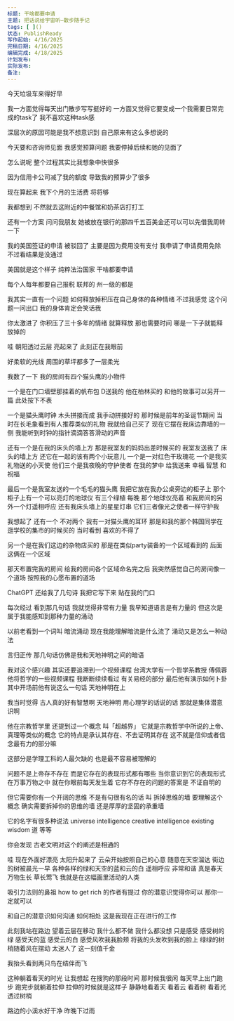 ```yaml
---
标题: 干啥都要申请
主题: 把话说给宇宙听—散步随手记
tags: [ ]()
状态: PublishReady
写作起始: 4/16/2025
完稿日期: 4/16/2025
编辑完成: 4/18/2025
计划发布:
实际发布:
备注:
---
```

今天垃圾车来得好早

我一方面觉得每天出门散步写写挺好的
一方面又觉得它要变成一个我需要日常完成的task了
我不喜欢这种task感

深层次的原因可能是我不想意识到
自己原来有这么多想说的

今天要和咨询师见面
我感觉预算问题
我要停掉后续和她的见面了

怎么说呢
整个过程其实比我想象中快很多

因为信用卡公司减了我的额度
导致我的预算少了很多

现在算起来 
我下个月的生活费 将将够

我都想到
不然就去这附近的中餐馆和奶茶店打打工

还有一个方案
问问我朋友
她被放在银行的那四千五百美金还可以可以先借我周转一下

我的美国签证的申请 
被驳回了
主要是因为费用没有支付
我申请了申请费用免除
不过看结果是没通过

美国就是这个样子
纯粹法治国家
干啥都要申请

每个人每年都要自己报税
联邦的 州一级的都是

我其实一直有一个问题
如何释放掉积压在自己身体的各种情绪
不过我感觉
这个问题一问出口
我的身体肯定会笑话我

你太激进了
你积压了三十多年的情绪
就算释放
那也需要时间
哪是一下子就能释放掉的

哇 
朝阳透过云层
亮起来了
此刻正在我眼前

好柔软的光线
周围的草坪都多了一层柔光

我数了一下
我的房间有四个猫头鹰的小物件

一个是在门口墙壁那挂着的帆布包
D送我的
他在柏林买的
和他的故事可以另开一篇
此处按下不表

一个是猫头鹰时钟
木头拼接而成
我手动拼接好的
那时候是前年的圣诞节期间
当时在长毛象看到有人推荐类似的礼物
我就给自己买了
现在它摆在我床边靠墙的一侧
我能听到时钟的指针滴滴答答滑动的声音

还有一个是在我的床头的墙上方
那是我室友的妈妈出差时候买的
我室友送我了
床头的墙上方 还它在一起的该有两个小玩意儿
一个是一对红色干玫瑰花
一个是我买礼物送的小天使
他们三个是我夜晚的守护使者
在我的梦中
给我送来 幸福 智慧 和 祝福

最后一个是我室友送的一个毛毛的猫头鹰
我把它放在我办公桌旁边的柜子上
那个柜子上有一个可以亮灯的地球仪
有三个绿植
每晚
那个地球仪亮着
和我房间的另外一个灯遥相呼应
还有我床头墙上的星星灯串
它们三者像光之使者一样守护我

我想起了
还有一个
不对两个
我有一对猫头鹰的耳环
那是和我的那个韩国同学在逛学校的集市的时候买的
当时看到
喜欢的不得了

另一个是在我们这边的杂物店买的
那是在类似party装备的一个区域看到的
后面这俩在一个区域

那天布置完我的房间
给我的房间各个区域命名完之后
我突然感觉自己的房间像一个道场
按照我的心愿布置的道场

ChatGPT 还给我了几句诗
我把它写下来
贴在我的门口

每次经过
看到那几句话
我就觉得非常有力量
我早知道语言是有力量的
但这次是属于我能感知到那种力量的涌动

以前老看到一个词叫
暗流涌动
现在我能理解暗流是什么流了
涌动又是怎么一种动法

言归正传
那几句话仿佛是我和天地神明之间的暗语

我对这个感兴趣
其实还要追溯到一个视频课程
台湾大学有一个哲学系教授 傅佩蓉
他将哲学的一些视频课程 我断断续续看过
有关易经的部分
最后他有演示如何卜卦
其中开场前他有说这么一句话
天地神明在上

我当时觉得
古人真的好有智慧啊
天地神明
用心理学的话说的话
那就是集体潜意识啊

他在宗教哲学里
还提到过一个概念
叫「超越界」
它就是宗教哲学中所说的上帝、真理等类似的概念
它的特点是承认其存在、不去证明其存在
这不就是信仰或者信念最有力的部分嘛

这部分是学理工科的人最欠缺的
也是最不容易被理解的

问题不是上帝存不存在
而是它存在的表现形式都有哪些
当你意识到它的表现形式在万事万物之中
就在你眼前每天发生着
它存不存在的问题的答案是
不证自明的

但它需要你有一个开阔的思维
不是有句很有名的话
叫
拆掉思维的墙
要理解这个概念
确实需要拆掉你的思维的墙
还是厚厚的坚固的承重墙

它的名字有很多种说法
universe intelligence
creative intelligence 
existing wisdom 
道
等等

你会发现
古老文明对这个的阐述是相通的

哇 现在外面好漂亮
太阳升起来了
云朵开始按照自己的心意
随意在天空溜达
街边的树被晨光一早
各种各样的绿和天空的蓝和云的白
遥相呼应
非常和谐
真是春天
万物生长
草长莺飞
我就是在这幅画里活动的人类


吸引力法则的鼻祖
how to get rich 的作者有提过
你的潜意识觉得你可以
那你一定就可以

和自己的潜意识如何沟通
如何相处
这是我现在正在进行的工作

此刻我站在路边
望着云层在移动
我什么都不做
我什么都没想
只是感受
感受树的绿
感受天的蓝
感受云的白
感受风吹我我脸颊 将我的头发吹到我的脸上
绿绿的树梢随着风在摆动
太迷人了
这一刻值千金

我抬头看到两只鸟在结伴而飞

这种躺着看天的时光
让我想起
在搜狗的那段时间
那时候我很闲
每天早上出门跑步
跑完步就躺着拉伸
拉伸的时候就是这样子
静静地看着天 看着云 看着树 看着光透过树梢

路边的小溪水好干净
昨晚下过雨

